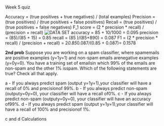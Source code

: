 Week 5 quiz

Accuracy = (true positives + true negatives) / (total examples)
Precision = (true positives) / (true positives + false positives)
Recall = (true positives) / (true positives + false negatives)
F_1  score = (2 * precision * recall) / (precision + recall)
![DATA SET](https://i.imgur.com/8SVdeC3.png)
accuracy =  85 + 10/1000 = 0.095
precision = (85)/(85 + 15)  = 0.85
recall 	  = (85 )/(85+890)  = 0.087
F1 = (2 * precision * recall) / (precision + recall)
   = 2*0.85*0.087/(0.85 + 0.087)= 0.1578

**2nd prob**
Suppose you are working on a spam classifier, where spamemails are positive examples (y=1y=1) and non-spam emails arenegative examples (y=0y=0). You have a training set of emailsin which 99% of the emails are non-spam and the other 1% isspam. Which of the following statements are true? Check all
that apply.

a - If you always predict spam (output  y=1y=1),your classifier will have a recall of 0% and precisionof 99%.
b - If you always predict non-spam (outputy=0y=0), your classifier will have a recall of0%.
c - If you always predict non-spam (outputy=0y=0), your classifier will have an accuracy of99%.
d - If you always predict spam (output  y=1y=1),your classifier will have a recall of 100% and precisionof 1%.

c and d
Calculations 

<!--stackedit_data:
eyJoaXN0b3J5IjpbMTUyNDUzNzY4NSw1OTY5NzEyNzQsLTEyMz
MyNzkzODYsLTEyNjY3MDI5NzcsLTQyMTg2MzQ1NF19
-->